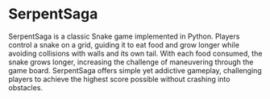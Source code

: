 # SerpentSaga
SerpentSaga is a classic Snake game implemented in Python. Players control a snake on a grid, guiding it to eat food and grow longer while avoiding collisions with walls and its own tail. With each food consumed, the snake grows longer, increasing the challenge of maneuvering through the game board. SerpentSaga offers simple yet addictive gameplay, challenging players to achieve the highest score possible without crashing into obstacles.
